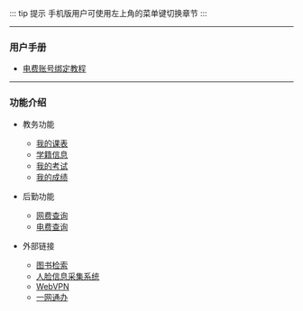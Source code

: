 ::: tip 提示
手机版用户可使用左上角的菜单键切换章节
:::

---

### 用户手册

 - [电费账号绑定教程](./EMBindGuide)

---

### 功能介绍

 - 教务功能
   - [我的课表](./Functions/JiaoWu/CourseTableForStd)
   - [学籍信息](./Functions/JiaoWu/StdDetail)
   - [我的考试](./Functions/JiaoWu/StdExam)
   - [我的成绩](./Functions/JiaoWu/StdGrades)

 - 后勤功能
   - [网费查询](./Functions/HouQin/SchoolNetworkQuery)
   - [电费查询](./Functions/HouQin/ElectricMeterQuery)

 - 外部链接
   - [图书检索](./Functions/ExternalLink/Library)
   - [人脸信息采集系统](./Functions/ExternalLink/Face)
   - [WebVPN](./Functions/ExternalLink/WebVPN)
   - [一网通办](./Functions/ExternalLink/NewHall)
